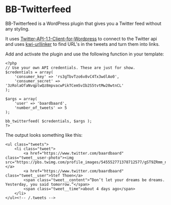 # BB-Twitterfeed

BB-Twitterfeed is a WordPress plugin that gives you a Twitter feed without any styling.

It uses [Twitter-API-1.1-Client-for-Wordpress](https://github.com/micc83/Twitter-API-1.1-Client-for-Wordpress/blob/master/class-wp-twitter-api.php) to connect to the Twitter api and uses [kwi-urllinker](https://bitbucket.org/kwi/urllinker) to find URL's in the tweets and turn them into links.

Add and activate the plugin and use the following function in your template:

```
<?php 
// Use your own API credentials. These are just for show.
$credentials = array(
	'consumer_key' => 'rs3gTbvTzo6v8vC4Tx3wdlAo0',
	'consumer_secret' => '3zRolaOfaNvqplwQz8mpvacwPikTCem5vIb2S5tvtMw20wtnCL'
);

$args = array(
	'user' => 'baardbaard',
	'number_of_tweets' => 5
);

bb_twitterfeed( $credentials, $args ); 
?>
```

The output looks something like this:

```
<ul class="tweets">
	<li class="tweet">
		<a href="https://www.twitter.com/baardbaard" class="tweet__user-photo"><img src="https://pbs.twimg.com/profile_images/545552771378712577/gST9ZRmm_normal.jpeg"></a>
		<a href="https://www.twitter.com/baardbaard" class="tweet__user">Stef Thoen</a>
		<span class="tweet__content">“Don’t let your dreams be dreams. Yesterday, you said tomorrow.”</span>
		<span class="tweet__time">about 4 days ago</span>
	</li>
</ul><!-- /.tweets -->
```

